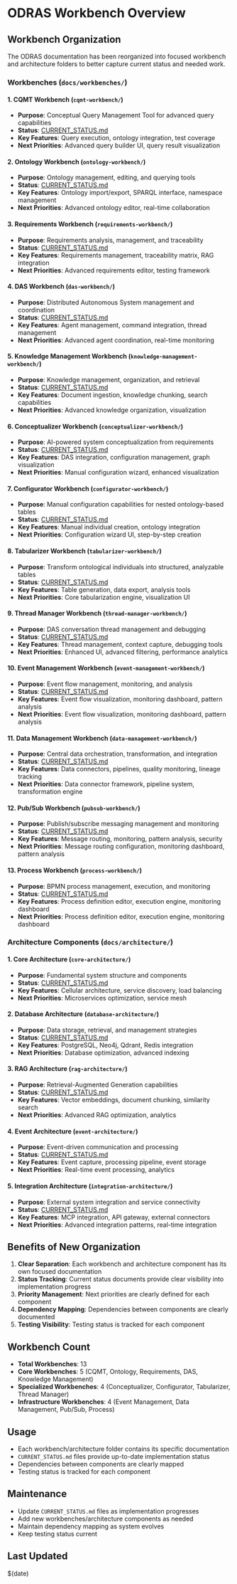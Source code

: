 # ODRAS Workbench Overview

## Workbench Organization

The ODRAS documentation has been reorganized into focused workbench and architecture folders to better capture current status and needed work.

### Workbenches (`docs/workbenches/`)

#### 1. CQMT Workbench (`cqmt-workbench/`)
- **Purpose**: Conceptual Query Management Tool for advanced query capabilities
- **Status**: [CURRENT_STATUS.md](workbenches/cqmt-workbench/CURRENT_STATUS.md)
- **Key Features**: Query execution, ontology integration, test coverage
- **Next Priorities**: Advanced query builder UI, query result visualization

#### 2. Ontology Workbench (`ontology-workbench/`)
- **Purpose**: Ontology management, editing, and querying tools
- **Status**: [CURRENT_STATUS.md](workbenches/ontology-workbench/CURRENT_STATUS.md)
- **Key Features**: Ontology import/export, SPARQL interface, namespace management
- **Next Priorities**: Advanced ontology editor, real-time collaboration

#### 3. Requirements Workbench (`requirements-workbench/`)
- **Purpose**: Requirements analysis, management, and traceability
- **Status**: [CURRENT_STATUS.md](workbenches/requirements-workbench/CURRENT_STATUS.md)
- **Key Features**: Requirements management, traceability matrix, RAG integration
- **Next Priorities**: Advanced requirements editor, testing framework

#### 4. DAS Workbench (`das-workbench/`)
- **Purpose**: Distributed Autonomous System management and coordination
- **Status**: [CURRENT_STATUS.md](workbenches/das-workbench/CURRENT_STATUS.md)
- **Key Features**: Agent management, command integration, thread management
- **Next Priorities**: Advanced agent coordination, real-time monitoring

#### 5. Knowledge Management Workbench (`knowledge-management-workbench/`)
- **Purpose**: Knowledge management, organization, and retrieval
- **Status**: [CURRENT_STATUS.md](workbenches/knowledge-management-workbench/CURRENT_STATUS.md)
- **Key Features**: Document ingestion, knowledge chunking, search capabilities
- **Next Priorities**: Advanced knowledge organization, visualization

#### 6. Conceptualizer Workbench (`conceptualizer-workbench/`)
- **Purpose**: AI-powered system conceptualization from requirements
- **Status**: [CURRENT_STATUS.md](workbenches/conceptualizer-workbench/CURRENT_STATUS.md)
- **Key Features**: DAS integration, configuration management, graph visualization
- **Next Priorities**: Manual configuration wizard, enhanced visualization

#### 7. Configurator Workbench (`configurator-workbench/`)
- **Purpose**: Manual configuration capabilities for nested ontology-based tables
- **Status**: [CURRENT_STATUS.md](workbenches/configurator-workbench/CURRENT_STATUS.md)
- **Key Features**: Manual individual creation, ontology integration
- **Next Priorities**: Configuration wizard UI, step-by-step creation

#### 8. Tabularizer Workbench (`tabularizer-workbench/`)
- **Purpose**: Transform ontological individuals into structured, analyzable tables
- **Status**: [CURRENT_STATUS.md](workbenches/tabularizer-workbench/CURRENT_STATUS.md)
- **Key Features**: Table generation, data export, analysis tools
- **Next Priorities**: Core tabularization engine, visualization UI

#### 9. Thread Manager Workbench (`thread-manager-workbench/`)
- **Purpose**: DAS conversation thread management and debugging
- **Status**: [CURRENT_STATUS.md](workbenches/thread-manager-workbench/CURRENT_STATUS.md)
- **Key Features**: Thread management, context capture, debugging tools
- **Next Priorities**: Enhanced UI, advanced filtering, performance analytics

#### 10. Event Management Workbench (`event-management-workbench/`)
- **Purpose**: Event flow management, monitoring, and analysis
- **Status**: [CURRENT_STATUS.md](workbenches/event-management-workbench/CURRENT_STATUS.md)
- **Key Features**: Event flow visualization, monitoring dashboard, pattern analysis
- **Next Priorities**: Event flow visualization, monitoring dashboard, pattern analysis

#### 11. Data Management Workbench (`data-management-workbench/`)
- **Purpose**: Central data orchestration, transformation, and integration
- **Status**: [CURRENT_STATUS.md](workbenches/data-management-workbench/CURRENT_STATUS.md)
- **Key Features**: Data connectors, pipelines, quality monitoring, lineage tracking
- **Next Priorities**: Data connector framework, pipeline system, transformation engine

#### 12. Pub/Sub Workbench (`pubsub-workbench/`)
- **Purpose**: Publish/subscribe messaging management and monitoring
- **Status**: [CURRENT_STATUS.md](workbenches/pubsub-workbench/CURRENT_STATUS.md)
- **Key Features**: Message routing, monitoring, pattern analysis, security
- **Next Priorities**: Message routing configuration, monitoring dashboard, pattern analysis

#### 13. Process Workbench (`process-workbench/`)
- **Purpose**: BPMN process management, execution, and monitoring
- **Status**: [CURRENT_STATUS.md](workbenches/process-workbench/CURRENT_STATUS.md)
- **Key Features**: Process definition editor, execution engine, monitoring dashboard
- **Next Priorities**: Process definition editor, execution engine, monitoring dashboard

### Architecture Components (`docs/architecture/`)

#### 1. Core Architecture (`core-architecture/`)
- **Purpose**: Fundamental system structure and components
- **Status**: [CURRENT_STATUS.md](architecture/core-architecture/CURRENT_STATUS.md)
- **Key Features**: Cellular architecture, service discovery, load balancing
- **Next Priorities**: Microservices optimization, service mesh

#### 2. Database Architecture (`database-architecture/`)
- **Purpose**: Data storage, retrieval, and management strategies
- **Status**: [CURRENT_STATUS.md](architecture/database-architecture/CURRENT_STATUS.md)
- **Key Features**: PostgreSQL, Neo4j, Qdrant, Redis integration
- **Next Priorities**: Database optimization, advanced indexing

#### 3. RAG Architecture (`rag-architecture/`)
- **Purpose**: Retrieval-Augmented Generation capabilities
- **Status**: [CURRENT_STATUS.md](architecture/rag-architecture/CURRENT_STATUS.md)
- **Key Features**: Vector embeddings, document chunking, similarity search
- **Next Priorities**: Advanced RAG optimization, analytics

#### 4. Event Architecture (`event-architecture/`)
- **Purpose**: Event-driven communication and processing
- **Status**: [CURRENT_STATUS.md](architecture/event-architecture/CURRENT_STATUS.md)
- **Key Features**: Event capture, processing pipeline, event storage
- **Next Priorities**: Real-time event processing, analytics

#### 5. Integration Architecture (`integration-architecture/`)
- **Purpose**: External system integration and service connectivity
- **Status**: [CURRENT_STATUS.md](architecture/integration-architecture/CURRENT_STATUS.md)
- **Key Features**: MCP integration, API gateway, external connectors
- **Next Priorities**: Advanced integration patterns, real-time integration

## Benefits of New Organization

1. **Clear Separation**: Each workbench and architecture component has its own focused documentation
2. **Status Tracking**: Current status documents provide clear visibility into implementation progress
3. **Priority Management**: Next priorities are clearly defined for each component
4. **Dependency Mapping**: Dependencies between components are clearly documented
5. **Testing Visibility**: Testing status is tracked for each component

## Workbench Count

- **Total Workbenches**: 13
- **Core Workbenches**: 5 (CQMT, Ontology, Requirements, DAS, Knowledge Management)
- **Specialized Workbenches**: 4 (Conceptualizer, Configurator, Tabularizer, Thread Manager)
- **Infrastructure Workbenches**: 4 (Event Management, Data Management, Pub/Sub, Process)

## Usage

- Each workbench/architecture folder contains its specific documentation
- `CURRENT_STATUS.md` files provide up-to-date implementation status
- Dependencies between components are clearly mapped
- Testing status is tracked for each component

## Maintenance

- Update `CURRENT_STATUS.md` files as implementation progresses
- Add new workbenches/architecture components as needed
- Maintain dependency mapping as system evolves
- Keep testing status current

## Last Updated
$(date)